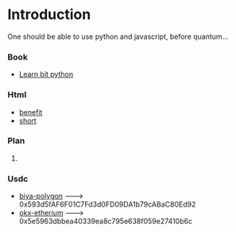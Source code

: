 <!-- The (first) h1 will be used as the <title> of the HTML page -->
# Introduction
<!-- a short summary. -->
One should be able to use python and javascript, before quantum...

### Book
- [Learn bit python](https://www.amazon.com/Learn-Bit-Python-ma-sara-ebook/dp/B0DRDG3M3S/ref=sr_1_1?crid=19BQIZHBZW98X&dib=eyJ2IjoiMSJ9.MAZAe85stfhyjazEPzky1VJC4LC3V5q7m9Q14vxrm_ebOuJokCNl67FAlHxAFl-mqJCvICMWC3-gNownUIGTqAV3nDVxW-6_r3zPk1DaPfYXppBktu_vEWGXl1OJYIhzU5x2x5XqnajK7yK0r0o9PdKrvv6MR0unr3jQCLt8KYktnAehDCBB-Pfzgi3d8TolNHIudXQ6h-ql8SZtheJxAQhFVdhXoPkQW5cR3UnkB6w.EE0DQGLHsln07dHuZESjL-kfE-zVDG8AkHzP1a0EJwM&dib_tag=se&keywords=learn+bit+python&qid=1738650950&s=digital-text&sprefix=learn+bit+pytho%2Cdigital-text%2C419&sr=1-1)

### Html
- [benefit](html/tsla_benefit.html) 
- [short](html/baba_short.html)

### Plan
1. 
 

<!-- contact and transfer -->
### Usdc
- [biya-polygon]() ---> 0x593d5fAF6F01C7Fd3d0FD09DA1b79cABaC80Ed92
- [okx-etherium]() ---> 0x5e5963dbbea40339ea8c795e638f059e27410b6c
